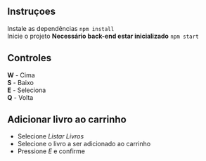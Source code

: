## Instruçoes

Instale as dependências
`npm install`  
Inicie o projeto **Necessário back-end estar inicializado**
`npm start`

## Controles

**W** - Cima  
**S** - Baixo  
**E** - Seleciona  
**Q** - Volta 

## Adicionar livro ao carrinho

- Selecione *Listar Livros* 
- Selecione o livro a ser  adicionado ao carrinho
- Pressione *E* e confirme